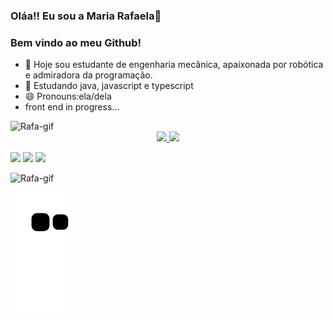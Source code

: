 ### Oláa!! Eu sou a Maria Rafaela👋
###  Bem vindo ao meu Github!

- 🔭 Hoje sou estudante de engenharia mecânica, apaixonada por robótica e admiradora da programação.
- 📘 Estudando java, javascript e typescript
- 😄 Pronouns:ela/dela
- front end in progress...

<div>
 <img aling "right" alt="Rafa-gif" src= "https://i.picasion.com/pic92/e566a5c182160bb6427ff4220d00c0a8.gif"
     
  </div>

<div align="center">
  <a href="https://github.com/RaF4ela">
  <img height="130em" src="https://github-readme-stats.vercel.app/api?username=RaF4ela&show_icons=true&theme=algolia&include_all_commits=true&count_private=true"/>
  <img height="130em" src="https://github-readme-stats.vercel.app/api/top-langs/?username=RaF4ela&layout=compact&langs_count=7&theme=algolia"/>
</div>
  
  
  <div>
    
    
   <a href="https://www.instagram.com/rafaaela_arrud/" target="_blank"><img src="https://img.shields.io/badge/-Instagram-%23E4405F?style=for-the-                         badge&logo=instagram&logoColor=white" target="_blank"></a>
  <a href = "mailto:rafaelarruda150@gmail.com"><img src="https://img.shields.io/badge/Gmail-D14836?style=for-the-badge&logo=gmail&logoColor=white"                       target="_blank"></a>
  <a href="https://www.linkedin.com/in/rafaela-arruda/" target="_blank"><img src="https://img.shields.io/badge/-LinkedIn-%230077B5?style=for-the-                         badge&logo=linkedin&logoColor=white" target="_blank"></a> 
 
              
 </div>
  
  
  
  <div>
 <img aling "right" alt="Rafa-gif" src= "https://i.picasion.com/pic92/e566a5c182160bb6427ff4220d00c0a8.gif"
     
  </div>
  
  ![Snake animation](https://github.com/RaF4ela/RaF4ela/blob/output/github-contribution-grid-snake.svg)
  
